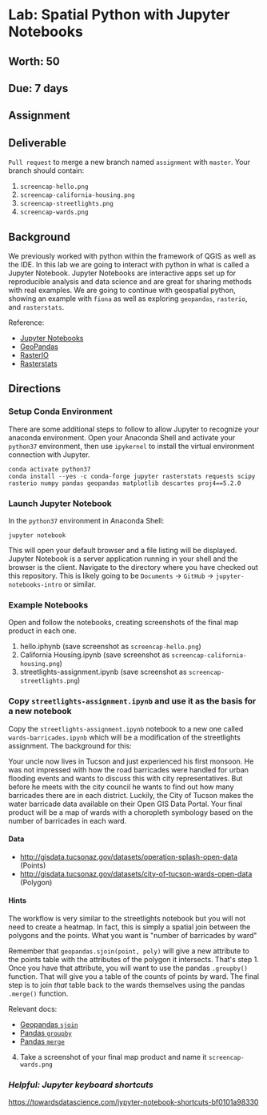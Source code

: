 # Lab: Spatial Python with Jupyter Notebooks
## Worth: 50
## Due: 7 days
## Assignment

## Deliverable
`Pull request` to merge a new branch named `assignment` with `master`. Your branch should contain:
1. `screencap-hello.png`
2. `screencap-california-housing.png`
3. `screencap-streetlights.png`
4. `screencap-wards.png`

## Background
We previously worked with python within the framework of QGIS as well as the IDE. In this lab we are going to interact with python in what is called a Jupyter Notebook. Jupyter Notebooks are interactive apps set up for reproducible analysis and data science and are great for sharing methods with real examples. We are going to continue with geospatial python, showing an example with `fiona` as well as exploring `geopandas`, `rasterio`, and `rasterstats`.

Reference:
- [Jupyter Notebooks](https://jupyter.org/)
- [GeoPandas](http://geopandas.org/)
- [RasterIO](https://rasterio.readthedocs.io/en/stable/)
- [Rasterstats](https://pythonhosted.org/rasterstats/)

## Directions
### Setup Conda Environment
There are some additional steps to follow to allow Jupyter to recognize your anaconda environment. Open your Anaconda Shell and activate your `python37` environment, then use `ipykernel` to install the virtual environment connection with Jupyter. 

```
conda activate python37
conda install --yes -c conda-forge jupyter rasterstats requests scipy rasterio numpy pandas geopandas matplotlib descartes proj4==5.2.0
```

### Launch Jupyter Notebook
In the `python37` environment in Anaconda Shell:
```
jupyter notebook
```
This will open your default browser and a file listing will be displayed. Jupyter Notebook is a server application running in your shell and the browser is the client. Navigate to the directory where you have checked out this repository. This is likely going to be `Documents` -> `GitHub` -> `jupyter-notebooks-intro` or similar.

### Example Notebooks
Open and follow the notebooks, creating screenshots of the final map product in each one. 
1. hello.iphynb (save screenshot as `screencap-hello.png`)
2. California Housing.ipynb (save screenshot as `screencap-california-housing.png`)
3. streetlights-assignment.ipynb (save screenshot as `screencap-streetlights.png`)

### Copy `streetlights-assignment.ipynb` and use it as the basis for a new notebook
Copy the `streetlights-assignment.ipynb` notebook to a new one called `wards-barricades.ipynb` which will be a 
modification of the streetlights assignment. The background for this:

Your uncle now lives in Tucson and just experienced his first monsoon. He was not impressed with how the road
barricades were handled for urban flooding events and wants to discuss this with city representatives. But before
he meets with the city council he wants to find out how many barricades there are in each district. Luckily, the
City of Tucson makes the water barricade data available on their Open GIS Data Portal. Your final product will be a map
of wards with a choropleth symbology based on the number of barricades in each ward.

#### Data
- http://gisdata.tucsonaz.gov/datasets/operation-splash-open-data (Points)
- http://gisdata.tucsonaz.gov/datasets/city-of-tucson-wards-open-data (Polygon)

#### Hints
The workflow is very similar to the streetlights notebook but you will not need to create a heatmap. In fact, this
is simply a spatial join between the polygons and the points. What you want is "number of barricades by ward"

Remember that `geopandas.sjoin(point, poly)` will give a new attribute to the points table with the attributes of the polygon it intersects. That's step 1. Once you have that attribute, you will want to use the pandas `.groupby()` function. That will give you a table of the counts of points by ward. The final step is to join _that_ table back to the wards themselves using the pandas `.merge()` function. 

Relevant docs:
- [Geopandas `sjoin`](http://geopandas.org/reference/geopandas.sjoin.html)
- [Pandas `groupby`](https://pandas.pydata.org/pandas-docs/stable/reference/api/pandas.core.groupby.GroupBy.count.html)
- [Pandas `merge`](https://pandas.pydata.org/pandas-docs/stable/reference/api/pandas.DataFrame.merge.html#pandas.DataFrame.merge)

4. Take a screenshot of your final map product and name it `screencap-wards.png`

### _Helpful: Jupyter keyboard shortcuts_
https://towardsdatascience.com/jypyter-notebook-shortcuts-bf0101a98330
